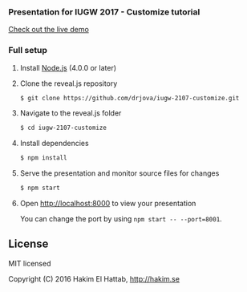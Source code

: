 ### Presentation for IUGW 2017 - Customize tutorial

[Check out the live demo](https://drjova.github.io/iugw-2107-customize/)

### Full setup

1. Install [Node.js](http://nodejs.org/) (4.0.0 or later)

1. Clone the reveal.js repository
   ```sh
   $ git clone https://github.com/drjova/iugw-2107-customize.git
   ```

1. Navigate to the reveal.js folder
   ```sh
   $ cd iugw-2107-customize
   ```

1. Install dependencies
   ```sh
   $ npm install
   ```

1. Serve the presentation and monitor source files for changes
   ```sh
   $ npm start
   ```

1. Open <http://localhost:8000> to view your presentation

   You can change the port by using `npm start -- --port=8001`.

## License

MIT licensed

Copyright (C) 2016 Hakim El Hattab, http://hakim.se
